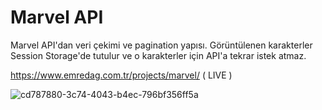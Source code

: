 # Marvel API
Marvel API'dan veri çekimi ve pagination yapısı. Görüntülenen karakterler Session Storage'de tutulur ve o karakterler için API'a tekrar istek atmaz. 

https://www.emredag.com.tr/projects/marvel/ ( LIVE )

![cd787880-3c74-4043-b4ec-796bf356ff5a](https://user-images.githubusercontent.com/67982673/161393156-21134d3a-5d6b-4e4f-af0e-c405296948b1.gif)
